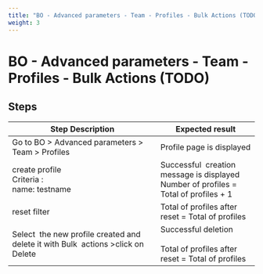 ```yaml
---
title: "BO - Advanced parameters - Team - Profiles - Bulk Actions (TODO)"
weight: 3
---
```


# BO - Advanced parameters - Team - Profiles - Bulk Actions (TODO)
## Steps
| Step Description | Expected result |
| ----- | ----- |
| Go to BO > Advanced parameters > Team > Profiles | Profile page is displayed |
| create profile<br>Criteria :<br>name: testname | Successful  creation message is displayed<br>Number of profiles = Total of profiles + 1 |
| reset filter | Total of profiles after reset = Total of profiles |
| Select  the new profile created and  delete it with Bulk  actions >click on Delete | Successful deletion<br><br>Total of profiles after reset = Total of profiles |
